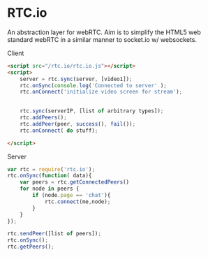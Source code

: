 RTC.io
=========

An abstraction layer for webRTC. Aim is to simplify the HTML5 web standard webRTC in a similar manner to socket.io w/ websockets.

Client
```html
<script src="/rtc.io/rtc.io.js"></script>
<script>
    server = rtc.sync(server, [video1]);
    rtc.onSync(console.log('Connected to server' );
    rtc.onConnect('initialize video screen for stream');

    
    rtc.sync(serverIP, [list of arbitrary types]);
    rtc.addPeers();
    rtc.addPeer(peer, success(), fail());
    rtc.onConnect( do stuff);

</script>
```

Server
```javascript
var rtc = require('rtc.io');
rtc.onSync(function( data){
    var peers = rtc.getConnectedPeers()
    for node in peers {
        if (node.page == 'chat'){
            rtc.connect(me,node);
        }
    }
});

rtc.sendPeer([list of peers]);
rtc.onSync();
rtc.getPeers();

```
